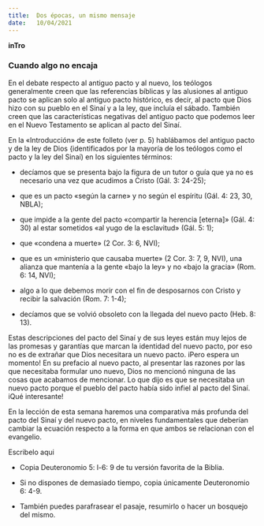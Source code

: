 ```yaml
---
title:  Dos épocas, un mismo mensaje
date:   10/04/2021
---
```


**inTro**

### Cuando algo no encaja

En el debate respecto al antiguo pacto y al nuevo, los teólogos generalmente creen que las referencias bíblicas y las alusiones al antiguo pacto se aplican solo al antiguo pacto histórico, es decir, al pacto que Dios hizo con su pueblo en el Sinaí y a la ley, que incluía el sábado. También creen que las características negativas del antiguo pacto que podemos leer en el Nuevo Testamento se aplican al pacto del Sinaí.

En la «Introducción» de este folleto (ver p. 5) hablábamos del antiguo pacto y de la ley de Dios {identificados por la mayoría de los teólogos como el pacto y la ley del Sinaí) en los siguientes términos:

- decíamos que se presenta bajo la figura de un tutor o guía que ya no es necesario una vez que acudimos a Cristo (Gál. 3: 24-25);

- que es un pacto «según la carne» y no según el espíritu (Gál. 4: 23, 30, NBLA);

- que impide a la gente del pacto «compartir la herencia [eterna]» (Gál. 4: 30) al estar sometidos «al yugo de la esclavitud» (Gál. 5: 1);

- que «condena a muerte» (2 Cor. 3: 6, NVI);

- que es un «ministerio que causaba muerte» (2 Cor. 3: 7, 9, NVI), una alianza que mantenía a la gente «bajo la ley» y no «bajo la gracia» (Rom. 6: 14, NVI);

- algo a lo que debemos morir con el fin de desposarnos con Cristo y recibir la salvación (Rom. 7: 1-4);

- decíamos que se volvió obsoleto con la llegada del nuevo pacto (Heb. 8: 13).

Estas descripciones del pacto del Sinaí y de sus leyes están muy lejos de las promesas y garantías que marcan la identidad del nuevo pacto, por eso no es de extrañar que Dios necesitara un nuevo pacto. iPero espera un momento! En su prefacio al nuevo pacto, al presentar las razones por las que necesitaba formular uno nuevo, Dios no mencionó ninguna de las cosas que acabamos de mencionar. Lo que dijo es que se necesitaba un nuevo pacto porque el pueblo del pacto había sido infiel al pacto del Sinaí. iQué interesante!

En la lección de esta semana haremos una comparativa más profunda del pacto del Sinaí y del nuevo pacto, en niveles fundamentales que deberían cambiar la ecuación respecto a la forma en que ambos se relacionan con el evangelio.

Escribelo aqui

- Copia Deuteronomio 5: l-6: 9 de tu versión favorita de la Biblia.

- Si no dispones de demasiado tiempo, copia únicamente Deuteronomio 6: 4-9.

- También puedes parafrasear el pasaje, resumirlo o hacer un bosquejo del mismo.
